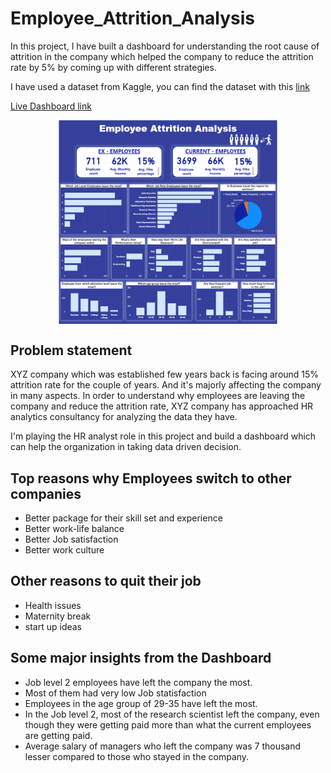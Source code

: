 # Employee_Attrition_Analysis

In this project, I have built a dashboard for understanding the root cause of attrition in the company which helped the company to reduce the attrition rate by 5% by coming up with different strategies.

I have used a dataset from Kaggle, you can find the dataset with this [link](https://www.kaggle.com/datasets/anujachintyabiswas/attrition-rate-of-a-company) 

[Live Dashboard link](https://www.novypro.com/project)

<p align="center">
  <img src=https://github.com/Naveen-S6/Employee_Attrition_Analysis/blob/main/home.png width="350" align="center">
</p>


## Problem statement 

XYZ company which was established few years back is facing around 15% attrition rate for the couple of years.
And it's majorly affecting the company in many aspects. In order to understand why employees are leaving the company 
and reduce the attrition rate, XYZ company has approached HR analytics consultancy for analyzing the data they have.

I'm playing the HR analyst role in this project and build a dashboard which can help the organization in taking data driven decision.

## Top reasons why Employees switch to other companies

- Better package for their skill set and experience 
- Better work-life balance
- Better Job satisfaction
- Better work culture 

## Other reasons to quit their job

- Health issues
- Maternity break 
- start up ideas


## Some major insights from the Dashboard 

- Job level 2 employees have left the company the most.
- Most of them had very low Job statisfaction 
- Employees in the age group of 29-35 have left the most.
- In the Job level 2, most of the research scientist left the company, even though  they were getting paid more than what the current employees are getting paid. 
- Average salary of managers who left the company was 7 thousand lesser compared to those who stayed in the company.



